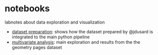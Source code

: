 # notebooks
labnotes about data exploration and visualization

- [dataset preparation](http://nbviewer.ipython.org/github/WeKeyPedia/notebooks/blob/master/dataset%20preparation.ipynb): shows how the dataset prepared by @jdusard is integrated to the main python pipeline
- [multivariate analysis](https://github.com/WeKeyPedia/notebooks/blob/master/dataset%20geometry.ipynb): main exploration and results from the the geometry pages dataset
